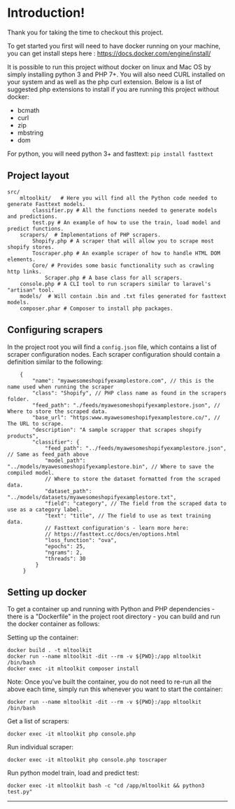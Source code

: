 Introduction!
=============

Thank you for taking the time to checkout this project.

To get started you first will need to have docker running on your machine, you can get install steps here : https://docs.docker.com/engine/install/

It is possible to run this project without docker on linux and Mac OS by simply installing python 3 and PHP 7+. You will also need CURL installed on your system and as well as the php curl extension. Below is a list of suggested php extensions to install if you are running this project without docker:

*   bcmath
*   curl
*   zip
*   mbstring
*   dom

For python, you will need python 3+ and fasttext: `pip install fasttext`

Project layout
--------------
    src/
        mltoolkit/   # Here you will find all the Python code needed to generate Fasttext models. 
            classifier.py # All the functions needed to generate models and predictions.
            test.py # An example of how to use the train, load model and predict functions.
        scrapers/  # Implementations of PHP scrapers.
            Shopify.php # A scraper that will allow you to scrape most shopify stores.
            Toscraper.php # An example scraper of how to handle HTML DOM elements.
            Core/ # Provides some basic functionality such as crawling http links.
                Scraper.php # A base class for all scrapers.
        console.php # A CLI tool to run scrapers similar to laravel's "artisan" tool.
        models/  # Will contain .bin and .txt files generated for fasttext models.
        composer.phar # Composer to install php packages.
    

Configuring scrapers
--------------------

In the project root you will find a `config.json` file, which contains a list of scraper configuration nodes. Each scraper configuration should contain a definition similar to the following:

        {
            "name": "myawesomeshopifyexamplestore.com", // this is the name used when running the scraper
            "class": "Shopify", // PHP class name as found in the scrapers folder.
            "feed_path": "./feeds/myawesomeshopifyexamplestore.json", // Where to store the scraped data.
            "base_url": "https:www.myawesomeshopifyexamplestore.co/", // The URL to scrape.
            "description": "A sample scrapper that scrapes shopify products",
            "classifier": {
                "feed_path": "../feeds/myawesomeshopifyexamplestore.json", // Same as feed_path above
                "model_path": "../models/myawesomeshopifyexamplestore.bin", // Where to save the compiled model.
                // Where to store the dataset formatted from the scraped data.
                "dataset_path": "../models/datasets/myawesomeshopifyexamplestore.txt",
                "field": "category", // The field from the scraped data to use as a category label.
                "text": "title", // The field to use as text training data.
                // Fasttext configuration's - learn more here:
                // https://fasttext.cc/docs/en/options.html
                "loss_function": "ova",
                "epochs": 25,
                "ngrams": 2,
                "threads": 30
             }
         }
    

Setting up docker
-----------------

To get a container up and running with Python and PHP dependencies - there is a "Dockerfile" in the project root directory - you can build and run the docker container as follows:

Setting up the container:

    docker build . -t mltoolkit
    docker run --name mltoolkit -dit --rm -v ${PWD}:/app mltoolkit /bin/bash
    docker exec -it mltoolkit composer install
    

Note: Once you've built the container, you do not need to re-run all the above each time, simply run this whenever you want to start the container:

    docker run --name mltoolkit -dit --rm -v ${PWD}:/app mltoolkit /bin/bash
    

Get a list of scrapers:

    docker exec -it mltoolkit php console.php
    

Run individual scraper:

    docker exec -it mltoolkit php console.php toscraper
    

Run python model train, load and predict test:

    docker exec -it mltoolkit bash -c "cd /app/mltoolkit && python3 test.py"
    

* * *

